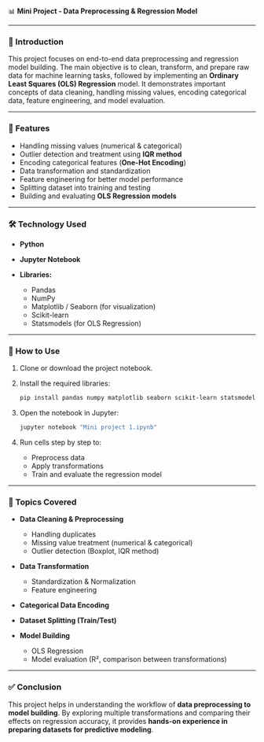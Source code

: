 📊 **Mini Project - Data Preprocessing & Regression Model**

---

### 📌 Introduction

This project focuses on end-to-end data preprocessing and regression model building. The main objective is to clean, transform, and prepare raw data for machine learning tasks, followed by implementing an **Ordinary Least Squares (OLS) Regression** model. It demonstrates important concepts of data cleaning, handling missing values, encoding categorical data, feature engineering, and model evaluation.

---

### 🚀 Features

* Handling missing values (numerical & categorical)
* Outlier detection and treatment using **IQR method**
* Encoding categorical features (**One-Hot Encoding**)
* Data transformation and standardization
* Feature engineering for better model performance
* Splitting dataset into training and testing
* Building and evaluating **OLS Regression models**

---

### 🛠️ Technology Used

* **Python**
* **Jupyter Notebook**
* **Libraries:**

  * Pandas
  * NumPy
  * Matplotlib / Seaborn (for visualization)
  * Scikit-learn
  * Statsmodels (for OLS Regression)

---

### 📂 How to Use

1. Clone or download the project notebook.
2. Install the required libraries:

   ```bash
   pip install pandas numpy matplotlib seaborn scikit-learn statsmodels
   ```
3. Open the notebook in Jupyter:

   ```bash
   jupyter notebook "Mini project 1.ipynb"
   ```
4. Run cells step by step to:

   * Preprocess data
   * Apply transformations
   * Train and evaluate the regression model

---

### 📖 Topics Covered

* **Data Cleaning & Preprocessing**

  * Handling duplicates
  * Missing value treatment (numerical & categorical)
  * Outlier detection (Boxplot, IQR method)
* **Data Transformation**

  * Standardization & Normalization
  * Feature engineering
* **Categorical Data Encoding**
* **Dataset Splitting (Train/Test)**
* **Model Building**

  * OLS Regression
  * Model evaluation (R², comparison between transformations)

---

### ✅ Conclusion

This project helps in understanding the workflow of **data preprocessing to model building**. By exploring multiple transformations and comparing their effects on regression accuracy, it provides **hands-on experience in preparing datasets for predictive modeling**.
